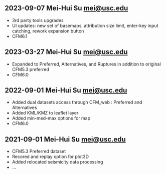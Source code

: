 ## 2023-09-07  Mei-Hui Su <mei@usc.edu>
* 3rd party tools upgrades
* UI updates: new set of basemaps, attribution size limit,
              enter-key input catching, rework expansion button
* CFM6.1

## 2023-03-27  Mei-Hui Su <mei@usc.edu>
* Expanded to Preferred, Alternatives, and Ruptures in addition to 
  original CFM5.3 preferred
* CFM6.0

## 2022-09-01  Mei-Hui Su <mei@usc.edu>
* Added dual datasets access through CFM_web : Preferred and Alternatives
* Added KML/KMZ to leaflet layer 
* Added min-med-max options for map
* CFM6.0 


## 2021-09-01  Mei-Hui Su <mei@usc.edu>
* CFM5.3 Preferred dataset
* Recored and replay option for plot3D
* Added relocated seismicity data processing
* ...

